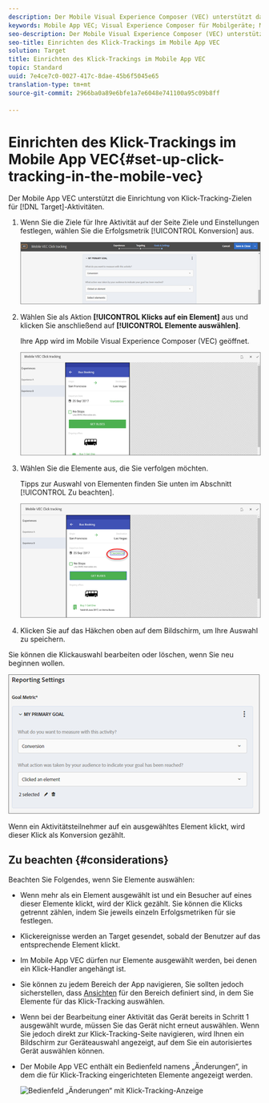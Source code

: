 ```yaml
---
description: Der Mobile Visual Experience Composer (VEC) unterstützt das Einrichten von Klick-Tracking-Zielen für Target-Aktivitäten.
keywords: Mobile App VEC; Visual Experience Composer für Mobilgeräte; Mobile Experience Composer – Optionen; Optionen für Mobilerlebnisse; Target-Ansicht; Klicks; Klick-Tracking; Track
seo-description: Der Mobile Visual Experience Composer (VEC) unterstützt das Einrichten von Klick-Tracking-Zielen für Adobe Target-Aktivitäten.
seo-title: Einrichten des Klick-Trackings im Mobile App VEC
solution: Target
title: Einrichten des Klick-Trackings im Mobile App VEC
topic: Standard
uuid: 7e4ce7c0-0027-417c-8dae-45b6f5045e65
translation-type: tm+mt
source-git-commit: 2966ba0a89e6bfe1a7e6048e741100a95c09b8ff

---
```



# Einrichten des Klick-Trackings im Mobile App VEC{#set-up-click-tracking-in-the-mobile-vec}

Der Mobile App VEC unterstützt die Einrichtung von Klick-Tracking-Zielen für [!DNL Target]-Aktivitäten.

1. Wenn Sie die Ziele für Ihre Aktivität auf der Seite Ziele und Einstellungen festlegen, wählen Sie die Erfolgsmetrik [!UICONTROL Konversion] aus.

   ![](assets/mobile-vec-clicktrack1.png)

1. Wählen Sie als Aktion **[!UICONTROL Klicks auf ein Element]** aus und klicken Sie anschließend auf **[!UICONTROL Elemente auswählen]**.

   Ihre App wird im Mobile Visual Experience Composer (VEC) geöffnet.

   ![](assets/mobile-vec-clicktrack2.png)

1. Wählen Sie die Elemente aus, die Sie verfolgen möchten.

   Tipps zur Auswahl von Elementen finden Sie unten im Abschnitt [!UICONTROL Zu beachten].

   ![](assets/mobile-vec-clicktrack3.png)

1. Klicken Sie auf das Häkchen oben auf dem Bildschirm, um Ihre Auswahl zu speichern.

Sie können die Klickauswahl bearbeiten oder löschen, wenn Sie neu beginnen wollen.

![](assets/mobile-vec-clicktrack4.png)

Wenn ein Aktivitätsteilnehmer auf ein ausgewähltes Element klickt, wird dieser Klick als Konversion gezählt.

## Zu beachten {#considerations}

Beachten Sie Folgendes, wenn Sie Elemente auswählen:

* Wenn mehr als ein Element ausgewählt ist und ein Besucher auf eines dieser Elemente klickt, wird der Klick gezählt. Sie können die Klicks getrennt zählen, indem Sie jeweils einzeln Erfolgsmetriken für sie festlegen.
* Klickereignisse werden an Target gesendet, sobald der Benutzer auf das entsprechende Element klickt.
* Im Mobile App VEC dürfen nur Elemente ausgewählt werden, bei denen ein Klick-Handler angehängt ist.
* Sie können zu jedem Bereich der App navigieren, Sie sollten jedoch sicherstellen, dass [Ansichten](/help/c-target-mobile-app/c-mobile-visual-experience-composer/mobile-visual-experience-composer.md#target-views) für den Bereich definiert sind, in dem Sie Elemente für das Klick-Tracking auswählen.
* Wenn bei der Bearbeitung einer Aktivität das Gerät bereits in Schritt 1 ausgewählt wurde, müssen Sie das Gerät nicht erneut auswählen. Wenn Sie jedoch direkt zur Klick-Tracking-Seite navigieren, wird Ihnen ein Bildschirm zur Geräteauswahl angezeigt, auf dem Sie ein autorisiertes Gerät auswählen können.
* Der Mobile App VEC enthält ein Bedienfeld namens „Änderungen“, in dem die für Klick-Tracking eingerichteten Elemente angezeigt werden.

   ![Bedienfeld „Änderungen“ mit Klick-Tracking-Anzeige
   ](/help/c-target-mobile-app/c-mobile-visual-experience-composer/assets/click-track-modifications-panel.png)